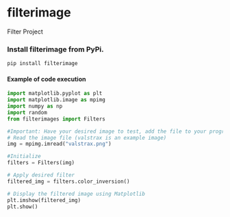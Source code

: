# filterimage
Filter Project
### Install filterimage from PyPi.
```bash
pip install filterimage
```

#### Example of code execution
```python
import matplotlib.pyplot as plt
import matplotlib.image as mpimg
import numpy as np
import random
from filterimages import Filters

#Important: Have your desired image to test, add the file to your program.
# Read the image file (valstrax is an example image)
img = mpimg.imread("valstrax.png")

#Initialize
filters = Filters(img)

# Apply desired filter
filtered_img = filters.color_inversion()

# Display the filtered image using Matplotlib
plt.imshow(filtered_img)
plt.show()
```

